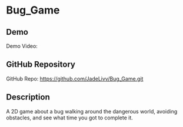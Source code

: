# Bug_Game

## Demo
Demo Video: <URL>

## GitHub Repository
GitHub Repo: https://github.com/JadeLivv/Bug_Game.git

## Description
A 2D game about a bug walking around the dangerous world, avoiding obstacles, and see what time you got to complete it.
